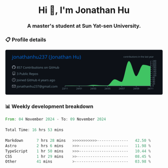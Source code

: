 <h1 align="center">Hi 👋, I'm Jonathan Hu</h1>
<h3 align="center">A master's student at Sun Yat-sen University.</h3>

<h3> 📋 Profile details </h3>

<p align="center">
  <img src="https://raw.githubusercontent.com/jonathanhu237/jonathanhu237/main/profile-summary-card-output/github_dark/0-profile-details.svg" alt="Description">
</p>

<h3> 📊 Weekly development breakdown </h3>

<!--START_SECTION:waka-->

```rust
From: 04 November 2024 - To: 09 November 2024

Total Time: 16 hrs 53 mins

Markdown      7 hrs 28 mins   >>>>>>>>>>>--------------   42.50 %
Astro         2 hrs 6 mins    >>>----------------------   11.98 %
TypeScript    1 hr 50 mins    >>>----------------------   10.44 %
CSS           1 hr 29 mins    >>-----------------------   08.45 %
Other         41 mins         >------------------------   03.98 %
```

<!--END_SECTION:waka-->
